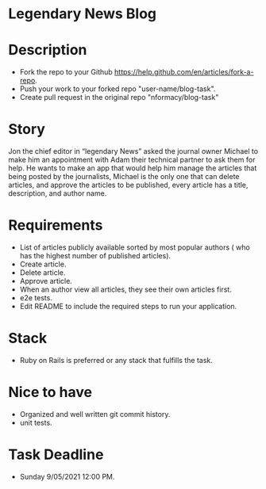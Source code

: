 # Legendary News Blog

# Description
- Fork the repo to your Github https://help.github.com/en/articles/fork-a-repo.
- Push your work to your forked repo "user-name/blog-task".
- Create pull request in the original repo "nformacy/blog-task"

# Story
Jon the chief editor in “legendary News” asked the journal owner Michael to make him an appointment with Adam their technical partner to ask them for help.
He wants to make an app that would help him manage the articles that being posted by the journalists, Michael is the only one that can delete articles, and approve the articles to be published, every article has a title, description, and author name.


# Requirements
- List of articles publicly available sorted by most popular authors ( who has the highest number of published articles).
- Create article.
- Delete article.
- Approve article.
- When an author view all articles, they see their own articles first.
- e2e tests.
- Edit README to include the required steps to run your application.

# Stack
- Ruby on Rails is preferred or any stack that fulfills the task.

# Nice to have
- Organized and well written git commit history.
- unit tests.

# Task Deadline
- Sunday 9/05/2021 12:00 PM.
